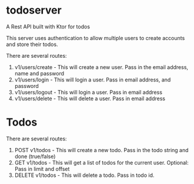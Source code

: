 # todoserver
A Rest API built with Ktor for todos

This server uses authentication to allow multiple users to create accounts and store their todos.

There are several routes:
1. v1/users/create - This will create a new user. Pass in the email address, name and password
2. v1/users/login - This will login a user. Pass in email address, and password
3. v1/users/logout - This will login a user. Pass in email address
4. v1/users/delete - This will delete a user. Pass in email address

# Todos
There are several routes:
1. POST v1/todos - This will create a new todo. Pass in the todo string and done (true/false)
2. GET v1/todos - This will get a list of todos for the current user. Optional: Pass in limit and offset
3. DELETE v1/todos - This will delete a todo. Pass in todo id.
